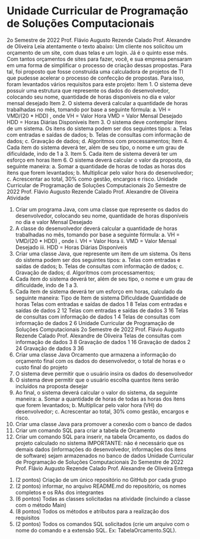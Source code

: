 # Unidade Curricular de Programação de Soluções Computacionais
2o Semestre de 2022
Prof. Flávio Augusto Rezende Calado
Prof. Alexandre de Oliveira
Leia atentamente o texto abaixo:
Um cliente nos solicitou um orçamento de um site, com duas telas
e um login. Já é o quinto esse mês. Com tantos orçamentos de sites
para fazer, você, e sua empresa pensaram em uma forma de
simplificar o processo de criação dessas propostas.
Para tal, foi proposto que fosse construída uma calculadora de
projetos de TI que pudesse acelerar o processo de confecção de
propostas.
Para isso, foram levantados vários requisitos para este projeto:
Item 1. O sistema deve possuir uma estrutura que represente
os dados do desenvolvedor, colocando seu nome, quantidade
de horas disponíveis no dia e valor mensal desejado
Item 2. O sistema deverá calcular a quantidade de horas
trabalhadas no mês, tomando por base a seguinte fórmula:
a. VH = VMD/(20 * HDD) , onde
VH = Valor Hora
VMD = Valor Mensal Desejado
HDD = Horas Diárias Disponíveis
Item 3. O sistema deve contemplar itens de um sistema. Os
itens do sistema podem ser dos seguintes tipos:
a. Telas com entradas e saídas de dados;
b. Telas de consultas com informação de dados;
c. Gravação de dados;
d. Algoritmos com processamentos;
Item 4. Cada item do sistema deverá ter, além de seu tipo, o
nome e um grau de dificuldade, indo de 1 a 3.
Item 5. Cada item de sistema deverá ter um esforço em horas
Item 6. O sistema deverá calcular o valor da proposta, da
seguinte maneira:
a. Somar a quantidade de horas de todas as horas dos
itens que forem levantados;
b. Multiplicar pelo valor hora do desenvolvedor;
c. Acrescentar ao total, 30% como gestão, encargos e
risco.
Unidade Curricular de Programação de Soluções
Computacionais
2o Semestre de 2022
Prof. Flávio Augusto Rezende Calado
Prof. Alexandre de Oliveira
Atividade
1) Criar um programa Java, com uma classe que represente os
dados do desenvolvedor, colocando seu nome, quantidade de
horas disponíveis no dia e valor Mensal Desejado
2) A classe do desenvolvedor deverá calcular a quantidade de
horas trabalhadas no mês, tomando por base a seguinte
fórmula:
a. VH = VMD/(20 * HDD) , onde
i. VH = Valor Hora
ii. VMD = Valor Mensal Desejado
iii. HDD = Horas Diárias Disponíveis
3) Criar uma classe Java, que represente um item de um
sistema. Os itens do sistema podem ser dos seguintes
tipos:
a. Telas com entradas e saídas de dados;
b. Telas de consultas com informação de dados;
c. Gravação de dados;
d. Algoritmos com processamentos;
4) Cada item do sistema deverá ter, além de seu tipo, o nome
e um grau de dificuldade, indo de 1 a 3.
5) Cada item de sistema deverá ter um esforço em horas,
calculado da seguinte maneira:
Tipo de Item de
sistema
Dificuldade Quantidade de horas
Telas com entradas e
saídas de dados
1 8
Telas com entradas e
saídas de dados
2 12
Telas com entradas e
saídas de dados
3 16
Telas de consultas
com informação de
dados
1 4
Telas de consultas
com informação de
dados
2 6
Unidade Curricular de Programação de Soluções
Computacionais
2o Semestre de 2022
Prof. Flávio Augusto Rezende Calado
Prof. Alexandre de Oliveira
Telas de consultas
com informação de
dados
3 8
Gravação de dados 1 16
Gravação de dados 2 24
Gravação de dados 3 36
6) Criar uma classe Java Orcamento que armazena a informação
do orçamento final com os dados do desenvolvedor, o total
de horas e o custo final do projeto
7) O sistema deve permitir que o usuário insira os dados do
desenvolvedor
8) O sistema deve permitir que o usuário escolha quantos
itens serão incluídos na proposta desejar
9) Ao final, o sistema deverá calcular o valor do sistema, da
seguinte maneira:
a. Somar a quantidade de horas de todas as horas dos
itens que forem levantados;
b. Multiplicar pelo valor hora (VH) do desenvolvedor;
c. Acrescentar ao total, 30% como gestão, encargos e
risco.
10) Criar uma classe Java para promover a conexão com o
banco de dados
11) Criar um comando SQL para criar a tabela de Orcamento
12) Criar um comando SQL para inserir, na tabela
Orcamento, os dados do projeto calculado no sistema
IMPORTANTE: não é necessário que os demais dados (informações do
desenvolvedor, informações dos itens de software) sejam
armazenados no banco de dados
Unidade Curricular de Programação de Soluções
Computacionais
2o Semestre de 2022
Prof. Flávio Augusto Rezende Calado
Prof. Alexandre de Oliveira
Entrega
1. (2 pontos) Criação de um único repositório no GitHub por
cada grupo
2. (2 pontos) informar, no arquivo README.md do repositório,
os nomes completos e os RAs dos integrantes
3. (6 pontos) Todas as classes solicitadas na atividade
(incluindo a classe com o método Main)
4. (8 pontos) Todos os métodos e atributos para a realização
dos requisitos
5. (2 pontos) Todos os comandos SQL solicitados (crie um
arquivo com o nome do comando e a extensão SQL. Ex:
TabelaOrcamento.SQL).
